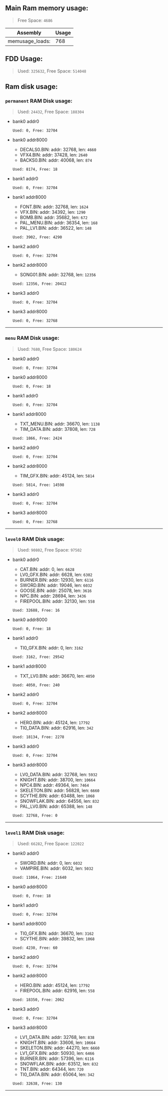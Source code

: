## Main Ram memory usage:
> Free Space: `4686`

|Assembly| Usage|
|-|-|
|memusage_loads:|768|

## FDD Usage:
> Used: `325632`, Free Space: `514048`

## Ram disk usage:
### `permanent` RAM Disk usage:

> Used: `24432`, Free Space: `188304`

- bank0 addr0

  `Used: 0, Free: 32704`

- bank0 addr8000
	* DECALS0.BIN: addr: 32768, len: `4660`
	* VFX4.BIN: addr: 37428, len: `2640`
	* BACKS0.BIN: addr: 40068, len: `874`

  `Used: 8174, Free: 18`

- bank1 addr0

  `Used: 0, Free: 32704`

- bank1 addr8000
	* FONT.BIN: addr: 32768, len: `1624`
	* VFX.BIN: addr: 34392, len: `1290`
	* BOMB.BIN: addr: 35682, len: `672`
	* PAL_MENU.BIN: addr: 36354, len: `168`
	* PAL_LV1.BIN: addr: 36522, len: `148`

  `Used: 3902, Free: 4290`

- bank2 addr0

  `Used: 0, Free: 32704`

- bank2 addr8000
	* SONG01.BIN: addr: 32768, len: `12356`

  `Used: 12356, Free: 20412`

- bank3 addr0

  `Used: 0, Free: 32704`

- bank3 addr8000

  `Used: 0, Free: 32768`


---
### `menu` RAM Disk usage:

> Used: `7680`, Free Space: `180624`

- bank0 addr0

  `Used: 0, Free: 32704`

- bank0 addr8000

  `Used: 0, Free: 18`

- bank1 addr0

  `Used: 0, Free: 32704`

- bank1 addr8000
	* TXT_MENU.BIN: addr: 36670, len: `1138`
	* TIM_DATA.BIN: addr: 37808, len: `728`

  `Used: 1866, Free: 2424`

- bank2 addr0

  `Used: 0, Free: 32704`

- bank2 addr8000
	* TIM_GFX.BIN: addr: 45124, len: `5814`

  `Used: 5814, Free: 14598`

- bank3 addr0

  `Used: 0, Free: 32704`

- bank3 addr8000

  `Used: 0, Free: 32768`


---
### `level0` RAM Disk usage:

> Used: `90802`, Free Space: `97502`

- bank0 addr0
	* CAT.BIN: addr: 0, len: `6628`
	* LV0_GFX.BIN: addr: 6628, len: `6302`
	* BURNER.BIN: addr: 12930, len: `6116`
	* SWORD.BIN: addr: 19046, len: `6032`
	* GOOSE.BIN: addr: 25078, len: `3616`
	* NPC.BIN: addr: 28694, len: `3436`
	* FIREPOOL.BIN: addr: 32130, len: `558`

  `Used: 32688, Free: 16`

- bank0 addr8000

  `Used: 0, Free: 18`

- bank1 addr0
	* TI0_GFX.BIN: addr: 0, len: `3162`

  `Used: 3162, Free: 29542`

- bank1 addr8000
	* TXT_LV0.BIN: addr: 36670, len: `4050`

  `Used: 4050, Free: 240`

- bank2 addr0

  `Used: 0, Free: 32704`

- bank2 addr8000
	* HERO.BIN: addr: 45124, len: `17792`
	* TI0_DATA.BIN: addr: 62916, len: `342`

  `Used: 18134, Free: 2278`

- bank3 addr0

  `Used: 0, Free: 32704`

- bank3 addr8000
	* LV0_DATA.BIN: addr: 32768, len: `5932`
	* KNIGHT.BIN: addr: 38700, len: `10664`
	* NPC4.BIN: addr: 49364, len: `7464`
	* SKELETON.BIN: addr: 56828, len: `6660`
	* SCYTHE.BIN: addr: 63488, len: `1068`
	* SNOWFLAK.BIN: addr: 64556, len: `832`
	* PAL_LV0.BIN: addr: 65388, len: `148`

  `Used: 32768, Free: 0`


---
### `level1` RAM Disk usage:

> Used: `66282`, Free Space: `122022`

- bank0 addr0
	* SWORD.BIN: addr: 0, len: `6032`
	* VAMPIRE.BIN: addr: 6032, len: `5032`

  `Used: 11064, Free: 21640`

- bank0 addr8000

  `Used: 0, Free: 18`

- bank1 addr0

  `Used: 0, Free: 32704`

- bank1 addr8000
	* TI0_GFX.BIN: addr: 36670, len: `3162`
	* SCYTHE.BIN: addr: 39832, len: `1068`

  `Used: 4230, Free: 60`

- bank2 addr0

  `Used: 0, Free: 32704`

- bank2 addr8000
	* HERO.BIN: addr: 45124, len: `17792`
	* FIREPOOL.BIN: addr: 62916, len: `558`

  `Used: 18350, Free: 2062`

- bank3 addr0

  `Used: 0, Free: 32704`

- bank3 addr8000
	* LV1_DATA.BIN: addr: 32768, len: `838`
	* KNIGHT.BIN: addr: 33606, len: `10664`
	* SKELETON.BIN: addr: 44270, len: `6660`
	* LV1_GFX.BIN: addr: 50930, len: `6466`
	* BURNER.BIN: addr: 57396, len: `6116`
	* SNOWFLAK.BIN: addr: 63512, len: `832`
	* TNT.BIN: addr: 64344, len: `720`
	* TI0_DATA.BIN: addr: 65064, len: `342`

  `Used: 32638, Free: 130`


---

